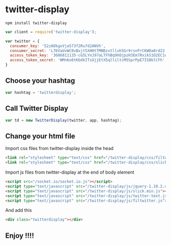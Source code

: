 # twitter-display

`npm install twitter-display`

```javascript
var client = require('twitter-display');

var twitter = {
  consumer_key: '52zAOkgxVja573f2Ru7d2ANVh',
  consumer_secret: 'L76VaUvWC0vBxjt5XHHtTMNBzvtlluh5Gr9rsnPrCKWOa0rd22',
  access_token_key: '3686811135-cG5LYnJ97aLTFhBq9XOjpzH3Em7RxikS1O2EC1q',
  access_token_secret: 'WMn6o6tKbdkITsUjjEtX5qlliltcM5SprPpE7IS8blCFh',
}
```

## Choose your hashtag
```javascript
var hashtag = 'twitterdisplay';
```

## Call Twitter Display
```javascript
var td = new TwitterDisplay(twitter, app, hashtag);
```



## Change your html file

Import css files from twitter-display inside the head
```html
<link rel="stylesheet" type="text/css" href="/twitter-display/css/filtwitter.css">
<link rel="stylesheet" type="text/css" href="/twitter-display/css/slick.css">
```

Import js files from twitter-display at the end of body element
```html
<script src="/socket.io/socket.io.js"></script>
<script type="text/javascript" src="/twitter-display/js/jquery-1.10.2.min.js"></script>
<script type="text/javascript" src="/twitter-display/js/slick.min.js"></script>
<script type="text/javascript" src="/twitter-display/js/twitter-text.js"></script>
<script type="text/javascript" src="/twitter-display/js/filtwitter.js"></script>
```
And add this
```html
<div class="twitterdisplay"></div>
```

## Enjoy !!!!
